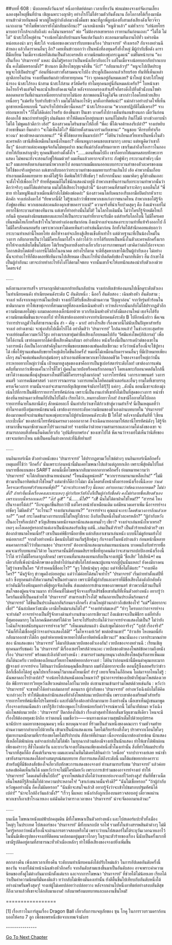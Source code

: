 ##บทที่ 608 : นับถอยหลังวันฉาย!
หนึ่งอาทิตย์ต่อมา
เวลาเที่ยงวัน
พ่อแม่ของจางเย่จัดงานเลี้ยงฉลองชุดใหญ่ขึ้นที่บ้าน เชิญเฉพาะวงญาติๆ อย่างไรก็ไม่ได้รวมตัวกันตั้งนาน ถือโอกาสได้เรื่องมานัดทานข้าวด้วยกันพอดี
พวกผู้ใหญ่กำลังล้อมวงนั่งดื่มชา
ขณะที่ลูกพี่ลูกน้องทั้งสามส่งเสียงดังเจี๊ยวจ๊าว
เฉาถงถาม “ทำไมพี่พวกเรายังไม่กลับมาอีกนะ?”
เฉาเหมิงเหมิง “หนูหิวแล้ว”
แม่หัวเราะ “เย่น้อยโทรมาบอกว่าใกล้จะกลับถึงล่ะ คงไม่นานหรอก”
พ่อ “ไม่ต้องรอเขาหรอก เราทานกันก่อนเถอะ”
“ไม่ได้ ไม่ได้” น้าสะใภ้ใหญ่ค้าน “จางน้อยไม่กลับบ้านมาเจ็ดแปดวันแล้ว ตะลอนตามทีมงานไปทั่ว แค่รอนิดหน่อยเองน่า มาๆ พี่สะใภ้ จางน้อยของพวกเรารับบทของเรื่อง ‘ปรมาจารย์’ จริงเหรอ? กับจางหย่วนฉี ต้าหลง แล้วก็ดาราคนอื่นๆ อีก? เคยเห็นข่าวบอกว่า เป็นหนังที่ลงทุนครั้งยิ่งใหญ่ มีผู้กำกับชื่อดัง ดาราฝีมือเยี่ยม ในเมื่อจางน้อยได้เล่นเป็นตัวละครหลัก ความนิยมต้องพุ่งกระฉูดแน่”
แม่ยิ้มหน้าบาน “คงเป็นเรื่อง ‘ปรมาจารย์’ แหละ ฉันไม่รู้หรอกว่าเป็นหนังเกี่ยวกับอะไร แต่ในเมื่อจางน้อยบอกกับปากแบบนั้น คงไม่ผิดหรอกมั้ง?”
ข้างนอก มีเสียงไขกุญแจดังขึ้น
“อ๊ะ!”
“กลับมาแล้วๆ!”
“หนูจะไปเปิดประตู หนูจะไปเปิดประตู!”
ก่อนที่น้องสาวทั้งสามคนจะไปถึง ประตูก็เปิดออกแล้วเรียบร้อย
ทันทีที่เห็นเหล่าญาติภายในบ้าน จางเย่ยิ้มแย้มกล่าวทักทายทุกคน “ว้าว ทุกคนอยู่กันหมดเลย? น้าใหญ่ น้าสะใภ้ใหญ่ น้ารอง น้าสะใภ้รอง น้าสาม น้าสะใภ้สาม สวัสดีครับ ทำไมทุกคนอยู่นี่กันหมดล่ะครับ?” ใบหน้าเขาอิดโรยก็จริงแต่จิตใจและน้ำเสียงยังคงแจ่มใส หลังจากถอดรองเท้าเสร็จก็ตรงดิ่งไปทิ้งตัวนั่งบนโซฟา ตลอดหลายวันที่ผ่านมาเหนื่อยยากลำบากไม่น้อย สภาพตอนนี้จึงดูไม่จืด เขากล่าวโอดโอยด้วยเสียงเหนื่อยๆ “แม่ครับ รีบทำกับข้าวเร็ว ผมไม่ได้กินอะไรดีๆ มาตั้งอาทิตย์แน่ะ!”
แม่กล่าวอย่างปวดใจที่เห็นลูกชายเหนื่อยแบบนี้ “แม่จะรีบไปทำเดี๋ยวนี้แหละ!”
น้าสะใภ้รองถาม “พวกเขาปฏิบัติไม่ดีเหรอ?”
จางเย่ถอนหายใจ “ก็ไม่ได้ดีเด่อะไรครับ ต้องขึ้นเขา ปีนเขา บางครั้งไปกางเต็นท์นอนข้างนอก เมื่อวันก่อนต้องลงใต้ ขณะถ่ายทำอยู่ดีๆ ฝนดันตก ทำให้ติดแหง็กอยู่บนเขา นอนก็ไม่หลับ กินก็ไม่ดี บางช่วงอาบน้ำไม่ได้ ไม่พูดแล้วดีกว่า เฮ้อ!”
น้องสาวคนโตรินชามาให้ถึงที่ “พี่คะ พี่ได้เจอต้าหลงรึเปล่า?”
จางเย่หยิบถ้วยชาขึ้นมา ยิ้มกล่าว “จะไม่เห็นได้ไง? พี่มีถ่ายตั้งสามฉากร่วมกับเขานะ”
“หนูชอบ ‘ศึกรบที่ท่าเรือหวงฉา’ ของต้าหลงมากเลยนะ!”
“พี่ พี่ได้ขอลายเซ็นมาเปล่า?”
“ได้ยินว่าเถียนเสวี่ยเทาเป็นหนึ่งในตัวละครหลัก เขานิสัยดีเหมือนในหนังไหมอะ? เพื่อนหนูบางคนชอบเขามากๆ เลยนะ แต่หนูคิดว่าเขาก็งั้นๆ”
น้องสาวแต่ละคนพูดจ้อกันไม่หยุดปาก
ขณะที่แม่กำลังเตรียมอาหาร เขาเริ่มเล่าถึงเรื่องราวในกองถ่ายให้กับเหล่าญาติๆ ทุกคนฟังอย่างตั้งตั้งใจ “......ตอนที่ผมไปถึง เขาก็อยากให้ผมทดสอบทักษะการแสดง ไม่พอนะยังจะสอนกังฟูให้ผมด้วย! ผมเห็นแล้วอยากจะหัวเราะ กังฟูพังๆ กระบวนท่าพังๆ เนี่ยนะ? ผมเลยหลับตาเล่นตามน้ำพวกเขาไป ตอนแรกผมมีแผนออกแบบกระบวนท่าของตัวละครของผมให้ใช้ของจริงอยู่หรอก แต่เขากลับบอกว่ากระบวนท่าของผมหยาบกร้านเกินไป เฮ้อ คำพวกนั้นเกือบทำเอาผมเดือดแทบตาย ของดีไม่รู้จัก ดีดพิณให้วัวฟังชัดๆ ! หลังจากนั้นนะ ผมมาคิดๆ ดูก็ช่างมันเถอะ จะตั้งใจไปเพื่ออะไร? ท้ายที่สุดผมก็ไม่ใช่นักแสดงนำอยู่ดี ถ้าพวกเขายืนกรานกับกระบวนท่าพวกนั้นว่าดีกว่าจริงๆ ผมก็ได้แต่ทำตาม ผมไม่ได้เสียอะไรอยู่แล้วนี่”
น้องสาวคนที่สามหัวเราะคิกๆ แลบลิ้นใส่ “พี่ชาย ทำไมหนูฟังแล้วเหมือนพี่กำลังโม้ฟองฟอดอ่ะ”
น้องสาวคนโตกับคนรองรีบเอามือปิดปากหัวเราะคิกคัก
จางเย่ถลึงตาใส่ “ยัยพวกนี้นี่! ไม่รู้ซะแล้วว่าพี่ชายพวกเธอเก่งกาจขนาดไหน ถ้าพวกเธอได้รู้จักกังฟูของพี่นะ พวกเธอแต่ละคนต้องคุกเข่าขอคารวะแน่!”
ความจริงที่น่าเจ็บปวดสุดๆ คือ ถึงแม้จางเย่ไม่อยากใช้กระบวนท่าของทีมงาน แต่เขาก็ทำอย่างนั้นไม่ได้! ในโลกใบเดิมนั้น ไม่ว่าใครก็รู้จักหมัดไทเก็กกันดี ทุกคนต่างนิยมชมชอบและยกให้เป็นกระบวนท่าที่ยากจะรับมือ แต่สำหรับโลกใบนี้ ไม่มีใครเคยเห็นหมัดไทเก็กหรือเข้าใจในวิชาอย่างถ่องแท้มาก่อน ถึงแม้จางเย่จะแสดงกระบวนท่าที่แท้จริงออกไป ก็ไม่มีใครสักคนยอมรับ เพราะพวกเขาไม่เคยเห็นท่วงท่าเช่นนี้มาก่อน อีกทั้งจิตใต้สำนึกคอยแต่บอกว่ากระบวนท่าเหล่านี้โหลยโท่ย ต่อให้จางเย่จะเถียงสู้เสียงแข็งสักเท่าไร แต่ด้วยฐานะที่เป็นน้องใหม่ในวงการ กลับกลายเป็นว่าไม่มีใครเก็บมาใส่ใจ
กล่าวได้ว่า การได้รับบทเป็นหนึ่งในตัวละครหลักครั้งแรก ทำให้จางเย่เติบโตขึ้นไม่น้อย ได้เรียนรู้หลายสิ่งอย่างเกี่ยวกับวงการภาพยนตร์ เขาคิดว่าต่อไปอาจจะหาโอกาสเติบโตต่อที่วงการนี้ได้อีกในอนาคต อย่างไรก็ตาม จะดีที่สุดหากเขาได้เป็นผู้กำกับเอง ไม่อย่างนั้นจะทำอะไรทีก็ต้องคอยฟังทีมงานไปเสียหมด เป็นอะไรที่น่าอึดอัดคับข้องใจมากทีเดียว ฮึ่ม ถ้าเขาได้เป็นผู้กำกับนะ เขาจะถ่ายทำอะไรยังไงก็ได้ตามใจชอบ จากนั้นเขาก็จะให้บทนักแสดงนำกับตัวเองด้วย โคตรเจ๋ง!


……


หลังทานอาหารเสร็จ
บรรดาญาติต่างแยกย้ายกันกลับบ้าน
จางเย่กลับเข้าห้องนอนไปเช็กดูระดับตัวเองในทำเนียบคนดัง
ทำเนียบคนดังระดับ C
อันดับหนึ่ง : ฉืออวี้
อันดับสอง : เฉินฟางหัว
อันดับสาม : จางเย่
หลังจากเหตุการณ์ในเป่ยต้า จางเย่ก็ได้รับชื่อเสียงด้านความ ‘ปัญญาอ่อน’ จากวัยรุ่นหัวร้อนในชาติมากมาย ทำให้เขาพุ่งจากที่สามมาอยู่ที่สองเหนือเฉินฟางหัว ทว่าหลังจากนั้นกลับไม่ได้ปรากฏตัวอีก ความนิยมเลยไม่พุ่ง แถมถดถอยลงเล็กน้อยด้วย บวกกับเฉินฟางหัวกำลังมีผลงานใหม่ เธอจึงได้รับความนิยมเพิ่มขึ้นแซงจางเย่ไป ทำให้เขาต้องถอยห่างจากทำเนียบคนดังระดับ B ไปอีกหนึ่งก้าว
ชัดเจนว่าการปรากฏตัวในที่สาธารณะนั้น สำ - คัญ - มาก!
อย่างไรเสีย เรื่องพวกนี้ไม่นับเป็นปัญหาสำหรับจางเย่ อย่างเขาน่ะ จะพุ่งกลับไปเมื่อไรก็ได้ อย่าลืมสิว่า ‘ปรมาจารย์’ ใกล้ฉายแล้ว! ในช่วงระยะสุดท้าย จางเย่ย่อมตั้งความหวังไว้สูง อย่างแรกเขาทุ่มค่าชื่อเสียงเกือบหมดไปกับ ‘รัศมีแห่งโชค(อัปเกรด)’ เพื่อให้ได้งานนี้ เขาย่อมอยากได้ค่าชื่อเสียงคืนกลับมา อย่างที่สอง หนังเรื่องนี้เป็นการเดบิวต์ของเขาในวงการหนัง ถือเป็นโอกาสสำคัญในการเพิ่มขอบเขตของแฟนคลับเชียวนะ หวังว่าหนังเรื่องนี้จะใช้ปูทางได้ เพื่อให้ฐานแฟนคลับขยายใหญ่เติบโตขึ้นอีกครั้ง!
หมอนี่ไม่เหมือนกับดาราคนอื่นๆ ที่มีเป้าหมายเพียงเล็กๆ สนใจแค่แฟนคลับกลุ่มน้อยๆ แล้วเอาแต่พึ่งพาพวกเขาไปตลอดชีวิต ใจของจางเย่ใหญ่กว่านั้น กระหายอยากใหญ่กว่านั้น เป้าหมายสูงสุดของเขาคือการเป็นซูเปอร์สตาร์ระดับโลก! เขาต้องการแฟนคลับที่มากกว่าเพียงแค่ในวาไรตี้โชว์ ผู้คนในเวยป๋อหรือคนรักกลอนกวี โดยเฉพาะกับอนาคตอันใกล้นี้ เขาได้วางแผนเพื่อมุ่งสู่หนทางใหม่ที่ไม่มีใครบรรลุถึงมาก่อน!
วงการโทรทัศน์
วงการภาพยนตร์
วงการดนตรี
วงการคณิตศาสตร์
วงการวรรณกรรม
วงการเทคโนโลยีคอมพิวเตอร์และอื่นๆ
ยามใดที่เขาบรรลุครบเจ็ดวงการ ยามนั้นจางเย่จะสามารถอัญเชิญเทพเจ้ามังกรได้![1]
แค่กๆ ..ดังนั้น ตอนนี้เขาจะต้องมุ่งเน้นไปที่การเป็นพิธีกรรายการโทรทัศน์ก่อน เพราะนี่เป็นงานเก่าที่เขายังไม่เป็นที่สุดของวงการ หนำซ้ำช่องที่ฉายผ่านดาวเทียมก็ยังปีนไปไม่ถึง เรียกได้ว่า..หนทางอีกยาวไกล! ถ้าเขามีโอกาสได้ไปออกรายการที่ฉายในสถานีดังๆ สักหน่อยละก็ นั่นเท่ากับว่าเขาได้ก้าวเข้าสู่ความสำเร็จ!
นี่เป็นเหตุผลที่ว่าทำไมจางเย่ถึงทุ่มเทหนักขนาดนี้ เขาต้องการยกระดับความนิยมของตัวเองผ่านบทบาทใน ‘ปรมาจารย์’ ต้องมากพอที่จะผ่านพ้นกำแพงพุ่งทะยานไปสู่ทำเนียบคนดังระดับ B ให้ได้! หลังจากนั้นทันทีที่ ‘เซียนเกะเป๊ะเนื้อ’ ของสถานีโทรทัศน์นครหลวงออกอากาศ ก็จะเฉิดฉายออกมาให้สถานีโทรทัศน์ดังๆ ได้รู้จักเขามากขึ้นจนมาชักชวนเขาไปร่วมงานด้วย! จางเย่คิดว่าด้วยความสามารถและความโด่งดังของเขา จะสามารถกลบสิ่งที่คนอื่นคิดเกี่ยวกับ ‘อุปนิสัยบกพร่อง’ ของเขาไปได้ ชัดเจนว่าจางเย่ไม่เห็นว่านิสัยของเขาจะแย่ตรงไหน แต่เป็นคนอื่นต่างหากล่ะที่นิสัยย่ำแย่!


……


บนอินเทอร์เน็ต
ตัวอย่างหนังของ ‘ปรมารจารย์’ ได้ปรากฏตามเว็บไซต์ต่างๆ บนอินเทอร์เน็ตอีกครั้ง เหตุผลที่ใช้ว่า ‘อีกครั้ง’ นั่นเพราะก่อนหน้านี้มันเคยโฆษณาไปแล้วแต่ถูกยกเลิก เพราะพี่สุ่ยดันไปโผล่บนรายชื่อแบนของ SARFT ตอนนี้เมื่อโฆษณากลับมาออกอากาศอีกครั้ง ย่อมหมายความว่า ‘ปรมาจารย์’ จะได้กลับมาเข้าฉายแน่นอน!
“ไหนฉันดูหน่อยสิ”
“พวกเรารอมานานเหลือเกิน!”
“ไม่มีข่าวมาเป็นอาทิตย์แล้วใช่ไหม? แต่มาช้าก็ดีกว่าไม่มา ฉันโคตรตั้งหน้าตั้งตารอหนังเรื่องนี้ฉิ*หาย ว่าแต่ใครจะมารับบทตัวร้ายแทนพี่สุ่ย?”
“น่าจะประกาศเร็วๆ นี้แหละ อย่าบอกนะว่าตัดฉากออกหมด? ไม่น่ามั้ง? ถ้าทำงั้นเนื้อเรื่องคงเละเทะแหงๆ ผู้กำกับหวังยังไงก็เป็นผู้กำกับชื่อดัง คงไม่ทำลายชื่อเสียงตัวเองเพราะแบบนี้หรอกเนอะ?”
“อ๊ะ! ดูสิ!”
“นี่......นี่ใช่?”
“เชี่*! ฉันไม่ได้ตาฝาดใช่ไหม!?”
“สวรรค์ ไหงเป็นจางเย่ได้ล่ะ!”
“ถึงจะดูแก่ขึ้นสิบกว่าปี แต่โครงหน้ายังเหมือนเดิม แค่มีหนวดเคราเพิ่ม นี่อาจารย์จางเย่ชัดๆ ไม่ผิดตัว!”
“อะไรนะ? จางเย่มาเล่นแทน?”
“อาจารย์จาง คุณแม่*จะกระโดดข้ามวงการอีกแล้วเหรอ?”
“เหย*! กระโดดข้ามวงการแบบนี้ไม่ใหญ่ไปเรอะ ถึงกับเป็นหนึ่งในตัวละครหลัก?”
“ผู้กำกับหวังเป็นอะไรหรือเปล่า? ขวัญเสียขนาดหนักจนหานักแสดงแทนมั่วๆ เชียว? จางเย่จะเล่นหนังไหวเหรอ? เหอๆ คงโอเคอยู่หรอกถ้าแค่เอาเป็นนักแสดงรับเชิญ แต่นี่..เล่นเป็นตัวร้าย? เป็นตัวร้ายหลักด้วย? เขาต้องกล้าขนาดไหนเนี่ย!? เขาเป็นแค่พิธีกรมืออาชีพ แต่กลับเอาเขามาเล่นหนัง แบบนี้ไม่ดูย้อนแย้งไปหน่อยเรอะ!”
จากตัวอย่างหนัง มีคนนับไม่ถ้วนเริ่มรู้สึกคุ้นๆ กับจางเย่ในหนังบ้างแล้ว
ก่อนหน้านี้หลายคนคาดการณ์ไว้ว่าทีมงานของ ‘ปรมาจารย์’ ต้องหานักแสดงมาเล่นแทนแน่นอน บางคนถึงกับทำรายชื่อคนจะมารับบทแทนไว้ด้วย ในบรรดานั้นมีทั้งหมดสิบรายชื่อที่ทุกคนคิดว่าจะสามารถปกป้องหนังเรื่องนี้ไว้ได้ ทว่าไม่มีใครเดาถูกสักคน! เพราะคนที่มาแสดงแทนกลับเป็นจางเย่ผู้มี ‘ชื่อเสีย’ ไปเสียฉิ*! คนเดียวกับที่เพิ่งนำนักศึกษาของเป่ยต้าไปก่นด่าขับไล่ไสส่งคณะผู้แทนจากญี่ปุ่นนั่นแหละ!
ยังคงมีบางคนไม่รู้ว่าเขาเป็นใคร
“ตัวร้ายคนนี้ชื่ออะไร?”
“ดูๆ ไปหน้าคุ้นๆ อยู่นะ แต่จำชื่อไม่ได้แฮะ”
“จางเย่คือใคร?”
“ฉันรู้จักๆ ข่าวพูดถึงบ่อยอยู่นะ แต่ว่าไม่ค่อยได้สนใจเท่าไร”
‘ปรมาจารย์’ เริ่มถ่ายทำตั้งแต่ปีที่แล้ว ซึ่งทุกคนต่างให้ความสนใจเป็นอย่างมาก เพราะมีทั้งผู้กำกับและดาราที่มีชื่อเสียงโด่งดังอีกคับคั่ง ทว่าดันมีเรื่องหักมุมอย่างพี่สุ่ยถูกจับเกิดขึ้น ส่งผลต่อการเข้าฉายของภาพยนตร์ ข่าวพวกนี้ล้วนเป็นที่สนใจของผู้คนจำนวนมาก ทำให้คนที่ไม่เคยรู้จักจางเย่รีบเสิร์ชชื่อเขาทันทีที่เห็นตัวอย่างหนัง อยากรู้ว่าใครกันแน่ที่เป็นคนช่วยให้ ‘ปรมาจารย์’ สามารถเข้าโรงได้!
พลันกลายเป็นประเด็นร้อนแรง!
‘ปรมาจารย์’ ได้ขึ้นเป็นประเด็นถกอันร้อนแรงอีกครั้ง ส่วนใหญ่ล้วนกล่าวถึงข้อข้องใจ!
“แม่*ไม่อยากจะเชื่อ!”
“ฉันล่ะผิดหวังชะมัด เอามือใหม่มาเล่นได้ไง!”
“จางเย่ทำล่มแหง!”
“ฮ่าๆ ใครบอกว่าอาจารย์จางจะทำล่ม? อาจารย์จางเป็นที่รู้จักทางด้านทำงานข้ามวงการเชียวนะ! ถึงแม้เขาจะเป็นพิธีกร แต่ก็ทำสิ่งที่สุดยอดมากๆ ในโลกคณิตศาสตร์ได้ด้วย ใครจะไปรับประกันได้ว่าอาจารย์จางแสดงไม่เป็น? ไม่ว่ายังไงฉันก็จะขอสนับสนุนอาจารย์จางเว้ย!”
“เห็นเมนต์บนแล้ว ฉันล่ะพูดไม่ออกจริงๆ”
“อุปส์ เรื่องจริง!”
“ฉันก็ยังไม่เชื่ออยู่ดีว่าจางเย่จะแสดงได้ดี!”
“โมโหจางเย่เว้ย! ขอต่อต้านเขา!”
“อ้าวเฮ้ย ไหงหมอนี่ยังกลับมาออกข่าวได้อีก อุตส่าห์หายหน้าหายตาไปตั้งอาทิตย์หนึ่งเชียวนะ!”
ขณะนั้นเอง เวลาประมาณบ่ายสอง นักแสดงของ ‘ปรมาจารย์’ ได้มาอัปเดตเวยป๋อของตัวเองกัน!
เวยป๋อของจางหย่วนฉี : เรียนเชิญทุกคนมารับชมค่ะ ใน ‘ปรมาจารย์’ มีเรื่องเซอร์ไพรส์ด้วยนะคะ
เวยป๋อของต้าหลงโพสต์ข้อความถึงหนังเรื่อง ‘ปรมาจารย์’ พร้อมแปะลิงก์ตัวอย่างหนัง : สามารถร่วมสนุกหมุนวงล้อเสี่ยงโชคลุ้นรับลายเซ็นผมกันได้นะครับ
เวยป๋อของเถียนเสวี่ยเทาโพสต์หยอกล้อจางเย่ : ได้ยินว่าก่อนหน้านี้มีคนด่าคุณเยอะมาก @จางเย่ อาจารย์จาง ได้ยินมาว่าเมื่อก่อนคุณชื่อเสียมาก ผมยังไม่อยากจะเชื่อ ตอนนี้รู้ซึ้งเลยครับว่าข่าวลือก็เชื่อถือได้อยู่ คุณไปหาเรื่องคนไว้มากแค่ไหนเนี่ย! ฮ่าๆ!
เหยาเจี้ยนไฉก็อีกคน โผล่มาจากไหนไม่รู้ : ฉันพลาดอะไรบ้างเปล่า? จางน้อยไปเล่นหนังตอนไหนหว่า?
ซูน่าอาจารย์ของเป่ยต้าก็พุ่งมาโพสต์ลงเวยป๋อ
พิธีกรรายการวิทยุหวังเสียวเหม่ยกดไลก์ในเวยป๋อ
ต่งซานซานเข้ามาร่วมโพสต์ด้วยเช่นกัน : หวังว่า ‘ปรมาจารย์’ จะขายตั๋วได้อย่างถล่มถลาย!
ตอนแรก ผู้กำกับของ ‘ปรมาจารย์’ อย่างหวังเฉิงเผิงไม่ได้คิดจะกล่าวอะไร ทำให้มีแต่เหล่านักแสดงที่กำลังโพสต์บนเวยป๋อเท่านั้น เพราะเขาต้องเตรียมตัวสำหรับรายการโทรทัศน์เพื่อโปรโมทหนัง และยังมีเรื่องต้องทำอีกมากมาย ถึงอย่างนั้น เมื่อเขาเห็นฝูงชนมาพูดเรื่องจางเย่บนเน็ตแล้ว เขาก็รู้สึกว่าต้องพูดอะไรสักหน่อยกับคำวิจารณ์พวกนี้
ไม่กี่นาทีต่อมา
หวังเฉิงเผิงโพสต์บนเวยป๋อ : ‘ปรมาจารย์’ ปิดกล้องไปแล้ว เรื่องล่าสุดทำให้อกสั่นขวัญแขวนทีเดียว ไหนจะมีเรื่องให้ต้องหยุดชะงักอีก ทว่าตอนนี้ ผมเชื่อว่า——หนทางแห่งความสุขมักเต็มไปด้วยอุปสรรคนานัปการ ผมอยากขอบคุณคนๆ หนึ่ง ขอบคุณจางเย่ ที่ร่วมเป็นส่วนหนึ่งของคณะเรา ร่วมหัวจมท้ายผ่านความยากลำบากไปด้วยกัน เข้ามาเป็นนักแสดงแทน โดยไม่เรียกร้องสิ่งใดๆ ปราศจากเงื่อนไขใดๆ ทุ่มเทงานหนักตามที่เราร้องขอโดยไม่ปริปากบ่น สัปดาห์ที่ผ่านมา เนื่องจากมีฉากต้องถ่ายซ่อม นักแสดงที่เหลือได้พักผ่อน แต่จางเย่กลับไม่ได้พัก ในทุกฉากล้วนต้องมีจางเย่เป็นนักแสดง ทำให้เขาได้พักผ่อนเพียงแค่ราวๆ สี่ชั่วโมงต่อวัน และบางวันจางเย่ได้นอนเพียงแค่หนึ่งชั่วโมงเท่านั้น สิ่งที่ทำให้ผมประทับใจมากที่สุดก็คือ ตั้งแต่เริ่มจนจบ ผมและคนในทีมไม่เคยได้ยินคำว่า ‘เหนื่อย’ จากปากจางเย่เลย หนำซ้ำเขายังสามารถแสดงได้อย่างสมบูรณ์สมบทบาท กับการแสดงได้ถึงระดับนี้ ผมได้แต่ขอยกย่องคารวะ สำหรับผู้ที่มีข้อสงสัยข้องใจเกี่ยวกับทักษะการแสดงของจางเย่ ท่านสามารถรับชม ‘ปรมาจารย์’ แล้วค่อยแสดงข้อคิดเห็นกันได้ ผมหวังว่าจะไม่มีใครผิดหวัง เพราะการเข้าร่วมของอาจารย์จางเย่ ทำให้ ‘ปรมาจารย์’ โดดเด่นยิ่งขึ้นไปอีก!”
ดูจากโพสต์แล้วถือได้ว่าเขายกย่องจางเย่ไว้อย่างสูง!
ทันทีที่ชาวเน็ตเห็นโพสต์ก็รู้สึกเต็มไปด้วยความประหลาดใจ!
“เขาเก่งขนาดนั้นจริงดิ?”
“ฉันไม่เชื่อหรอก”
“ถ้าผู้กำกับหวังพูดอย่างนั้น ก็คงไม่ผิดหรอก”
“ฉันชักจะสนใจแล้วสิ อยากรู้จังว่าจะเข้าไปชมรอบปฐมทัศน์ได้เปล่า!”
“น่าจะใกล้ถึงวันแล้วมั้ง?”
“เร็วๆ นี้แหละ หนังกำลังถูกเบื้องบนตรวจสอบอยู่ เดี๋ยวพอผ่าน พวกเขาก็เอาเข้าโรงฉายเอง แต่ฉันคิดว่าตารางเวลาของ ‘ปรมาจารย์’ น่าจะจัดออกมาแล้วนะ”


……


บนเน็ต โฆษณาหนังแผ่ฟ้าปกคลุมดิน
มีทั้งโฆษณาเป็นตัวอย่างหนัง และโปสเตอร์แปะทั่วทั้งเมืองใหญ่ๆ ในประเทศ โปสเตอร์ของ ‘ปรมาจารย์’ มีทั้งบนรถบัส รถไฟ รวมทั้งในห้างสรรพสินค้าต่างๆ ไม่มีใครรู้หรอกว่าหนังเรื่องนี้จะผ่านการตรวจสอบหรือไม่ เพราะว่าบนโปสเตอร์ไม่ได้ระบุวันเวลาฉายเอาไว้ ในนั้นมีเพียงรูปของจางเย่ที่ติดหนวดปลอมอยู่มุมขวาไกลๆ ในฐานะตัวร้ายของเรื่อง นี่นับเป็นครั้งแรกที่เขามีรูปติดอยู่ตามที่สาธารณะทั่วหัวเมืองหลักๆ ทำให้ชื่อเสียงของจางเย่ยิ่งเพิ่มขึ้น


……


ตกกลางคืน
เพิ่งเลยเวลาเที่ยงคืน ระดับบนทำเนียบคนดังได้ปรับใหม่แล้ว ในการอัปเดตอันดับครั้งนี้ของวัน จางเย่ได้นำหน้าเฉินฟางหัวอีกครั้ง จากอันดับสามแซงขึ้นมาเป็นอันดับสอง อาจเพราะค่าความนิยมของทั้งคู่ไม่ต่างกันมากนักตั้งแต่แรก และจากการโฆษณา ‘ปรมาจารย์’ ที่ช่วยได้ไม่น้อยเลย
เรียกได้ว่าเป็นค่าความนิยมที่มั่นคงดีแล้ว
ทว่ากลับไม่เพียงมั่นคงเท่านั้น ยังตีตื้นขึ้นไปเทียบกับอันดับหนึ่งได้อย่างน่าพรั่นพรึงสุดๆ!
จางเย่ผู้ไม่เคยปล่อยว่างปล่อยวาง หลังจากผ่านไปหนึ่งอาทิตย์อย่างสงบสันติสุข ก็ถึงเวลาแล้วที่เขาจะได้กลับมาผงาด! กลับมาพร้อมบทบาทและผลงานชิ้นใหม่!






=================


[1] เรื่องราวในการ์ตูนเรื่อง Dragon Ball เกี่ยวกับการผจญภัยของ ซุน โกคู ในการรวบรวมดราก้อนบอลให้ครบ 7 ลูก เพื่อขอพรหนึ่งข้อจากเทพเจ้ามังกร


*-*-*-*-*-*-*-*-*-*-*-*-*-*-*-*










[Go To Next Chapter]( ./9.md)